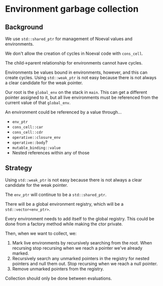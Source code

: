 # Environment garbage collection

## Background

We use `std::shared_ptr` for management of Noeval values and environments.

We don't allow the creation of cycles in Noeval code with `cons_cell`.

The child->parent relationship for environments cannot have cycles.

Environments be values bound in environments, however, and this can create
cycles. Using `std::weak_ptr` is not easy because there is not always a clear
candidate for the weak pointer.

Our root is the `global_env` on the stack in `main`. This can get a different
pointer assigned to it, but all live environments must be referenced from the
current value of that `global_env`.

An environment could be referenced by a value through...

* `env_ptr`
* `cons_cell::car`
* `cons_cell::cdr`
* `operative::closure_env`
* `operative::body`?
* `mutable_binding::value`
* Nested references within any of those

## Strategy

Using `std::weak_ptr` is not easy because there is not always a clear candidate
for the weak pointer.

The `env_ptr` will continue to be a `std::shared_ptr`.

There will be a global environment registry, which will be a
`std::vector<env_ptr>`.

Every environment needs to add itself to the global registry. This could be done
from a factory method while making the ctor private.

Then, when we want to collect, we:

1. Mark live environments by recursively searching from the root. When recursing stop recursing when we reach a pointer we've already marked.
2. Recursively search any unmarked pointers in the registry for nested pointers and null them out. Stop recursing when we reach a null pointer.
3. Remove unmarked pointers from the registry.

Collection should only be done between evaluations.
